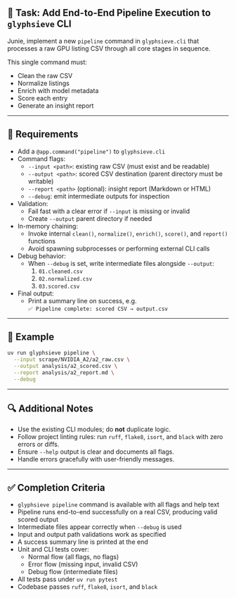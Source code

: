 ## 🎯 Task: Add End-to-End Pipeline Execution to `glyphsieve` CLI

Junie, implement a new `pipeline` command in `glyphsieve.cli` that processes a raw GPU listing CSV through all core stages in sequence.

This single command must:
  - Clean the raw CSV
  - Normalize listings
  - Enrich with model metadata
  - Score each entry
  - Generate an insight report

---

## 🧪 Requirements

- Add a `@app.command("pipeline")` to `glyphsieve.cli`
- Command flags:
  - `--input <path>`: existing raw CSV (must exist and be readable)
  - `--output <path>`: scored CSV destination (parent directory must be writable)
  - `--report <path>` (optional): insight report (Markdown or HTML)
  - `--debug`: emit intermediate outputs for inspection
- Validation:
  - Fail fast with a clear error if `--input` is missing or invalid
  - Create `--output` parent directory if needed
- In-memory chaining:
  - Invoke internal `clean()`, `normalize()`, `enrich()`, `score()`, and `report()` functions
  - Avoid spawning subprocesses or performing external CLI calls
- Debug behavior:
  - When `--debug` is set, write intermediate files alongside `--output`:
    1. `01.cleaned.csv`
    2. `02.normalized.csv`
    3. `03.scored.csv`
- Final output:
  - Print a summary line on success, e.g.  
    `✅ Pipeline complete: scored CSV → output.csv`

---

## 🔄 Example

```bash
uv run glyphsieve pipeline \
  --input scrape/NVIDIA_A2/a2_raw.csv \
  --output analysis/a2_scored.csv \
  --report analysis/a2_report.md \
  --debug
```

---

## 🔍 Additional Notes

- Use the existing CLI modules; do **not** duplicate logic.
- Follow project linting rules: run `ruff`, `flake8`, `isort`, and `black` with zero errors or diffs.
- Ensure `--help` output is clear and documents all flags.
- Handle errors gracefully with user-friendly messages.

---

## ✅ Completion Criteria

- `glyphsieve pipeline` command is available with all flags and help text
- Pipeline runs end-to-end successfully on a real CSV, producing valid scored output
- Intermediate files appear correctly when `--debug` is used
- Input and output path validations work as specified
- A success summary line is printed at the end
- Unit and CLI tests cover:
  - Normal flow (all flags, no flags)
  - Error flow (missing input, invalid CSV)
  - Debug flow (intermediate files)
- All tests pass under `uv run pytest`
- Codebase passes `ruff`, `flake8`, `isort`, and `black`